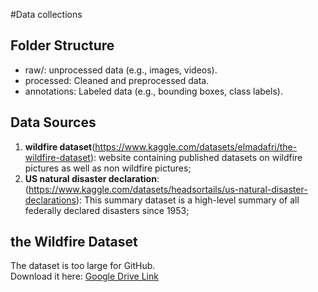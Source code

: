 #Data collections

## Folder Structure
- raw/: unprocessed data (e.g., images, videos).
- processed: Cleaned and preprocessed data.
- annotations: Labeled data (e.g., bounding boxes, class labels).

## Data Sources
1. **wildfire dataset**(https://www.kaggle.com/datasets/elmadafri/the-wildfire-dataset):
        website containing published datasets on wildfire pictures as well as non wildfire pictures;
2. **US natural disaster declaration**:(https://www.kaggle.com/datasets/headsortails/us-natural-disaster-declarations):
        This summary dataset is a high-level summary of all federally declared disasters since 1953;

## the Wildfire Dataset
The dataset is too large for GitHub.  
Download it here: [Google Drive Link](https://drive.google.com/drive/folders/106JhKlMqQD54Tk0gyU2BB2Sh4AFvbvN5?usp=sharing)        
